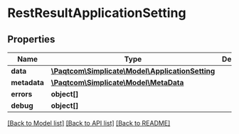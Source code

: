 # RestResultApplicationSetting

## Properties

 Name         | Type                                                                  | Description | Notes      
--------------|-----------------------------------------------------------------------|-------------|------------
 **data**     | [**\Paqtcom\Simplicate\Model\ApplicationSetting**](ApplicationSetting.md) |             | [optional] 
 **metadata** | [**\Paqtcom\Simplicate\Model\MetaData**](MetaData.md)                     |             | [optional] 
 **errors**   | **object[]**                                                          |             | [optional] 
 **debug**    | **object[]**                                                          |             | [optional] 

[[Back to Model list]](../README.md#documentation-for-models) [[Back to API list]](../README.md#documentation-for-api-endpoints) [[Back to README]](../README.md)


